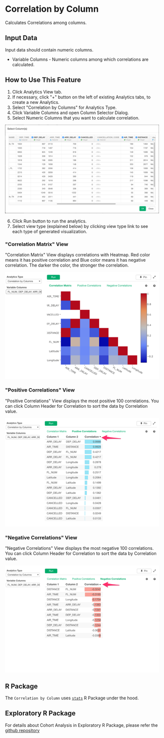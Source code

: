 # Correlation by Column

Calculates Correlations among columns.

## Input Data
Input data should contain numeric columns.

  * Variable Columns - Numeric columns among which correlations are calculated.

## How to Use This Feature
1. Click Analytics View tab.
2. If necessary, click "+" button on the left of existing Analytics tabs, to create a new Analytics.
3. Select "Correlation by Columns" for Analytics Type.
4. Click Variable Columns and open Column Selector Dialog.
5. Select Numeric Columns that you want to calculate correlation.

![](images/cor_by_column_selection_dialog.png)

6. Click Run button to run the analytics.
7. Select view type (explained below) by clicking view type link to see each type of generated visualization.

### "Correlation Matrix" View
"Correlation Matrix" View displays correlations with Heatmap. Red color means it has positive correlation and Blue color means it has negative correlation. The darker the color, the stronger the correlation.

![](images/cor_by_column_matrix.png)

### "Positive Correlations" View
"Positive Correlations" View displays the most positive 100 correlations. You can click Column Header for Correlation to sort the data by Correlation value.

![](images/cor_by_column_positive.png)

### "Negative Correlations" View
"Negative Correlations" View displays the most negative 100 correlations. You can click Column Header for Correlation to sort the data by Correlation value.

![](images/cor_by_column_negative.png)

## R Package

The `Correlation by Column` uses [`stats`](https://stat.ethz.ch/R-manual/R-devel/library/stats/html/cor.html) R Package under the hood.

## Exploratory R Package

For details about Cohort Analysis in Exploratory R Package, please refer the [github repository](https://github.com/exploratory-io/exploratory_func/blob/master/R/stats_wrapper.R)

